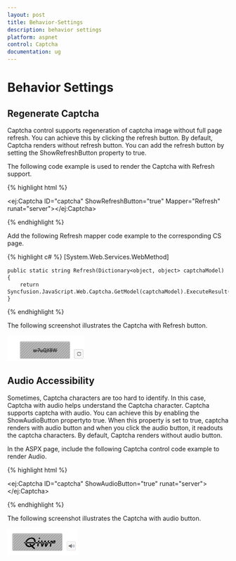 ```yaml
---
layout: post
title: Behavior-Settings
description: behavior settings 
platform: aspnet
control: Captcha
documentation: ug
---
```


# Behavior Settings 

## Regenerate Captcha

Captcha control supports regeneration of captcha image without full page refresh. You can achieve this by clicking the refresh button. By default, Captcha renders without refresh button. You can add the refresh button by setting the ShowRefreshButton property to true. 

The following code example is used to render the Captcha with Refresh support.

{% highlight html %}

 <ej:Captcha ID="captcha" ShowRefreshButton="true" Mapper="Refresh"  runat="server"></ej:Captcha>

{% endhighlight %}

Add the following Refresh mapper code example to the corresponding CS page.


{% highlight c# %}
    [System.Web.Services.WebMethod]    
	
	public static string Refresh(Dictionary<object, object> captchaModel)    {	        
		return Syncfusion.JavaScript.Web.Captcha.GetModel(captchaModel).ExecuteResult();    
	}
{% endhighlight %}


The following screenshot illustrates the Captcha with Refresh button. 

![C:/Users/ApoorvahR/Desktop/3.png](Behavior-Settings_images/Behavior-Settings_img1.png)



## Audio Accessibility

Sometimes, Captcha characters are too hard to identify. In this case, Captcha with audio helps understand the Captcha character.  Captcha supports captcha with audio. You can achieve this by enabling the ShowAudioButton propertyto true. When this property is set to true, captcha renders with audio button and when you click the audio button, it readouts the captcha characters. By default, Captcha renders without audio button.

In the ASPX page, include the following Captcha control code example to render Audio.

{% highlight html %}

  <ej:Captcha ID="captcha" ShowAudioButton="true"  runat="server"></ej:Captcha>

{% endhighlight %}



The following screenshot illustrates the Captcha with audio button. 

![C:/Users/ApoorvahR/Desktop/3.png](Behavior-Settings_images/Behavior-Settings_img2.png)



